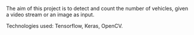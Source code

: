 The aim of this project is to detect and count the number of vehicles, given a video stream or an image as input. 

Technologies used: Tensorflow, Keras, OpenCV.
